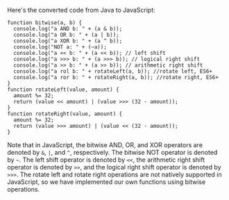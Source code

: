 Here's the converted code from Java to JavaScript:
```
function bitwise(a, b) {
  console.log("a AND b: " + (a & b));
  console.log("a OR b: " + (a | b));
  console.log("a XOR b: " + (a ^ b));
  console.log("NOT a: " + (~a));
  console.log("a << b: " + (a << b)); // left shift
  console.log("a >>> b: " + (a >>> b)); // logical right shift
  console.log("a >> b: " + (a >> b)); // arithmetic right shift
  console.log("a rol b: " + rotateLeft(a, b)); //rotate left, ES6+
  console.log("a ror b: " + rotateRight(a, b)); //rotate right, ES6+
}
function rotateLeft(value, amount) {
  amount %= 32;
  return (value << amount) | (value >>> (32 - amount));
}
function rotateRight(value, amount) {
  amount %= 32;
  return (value >>> amount) | (value << (32 - amount));
}
```
Note that in JavaScript, the bitwise AND, OR, and XOR operators are denoted by `&`, `|`, and `^`, respectively. The bitwise NOT operator is denoted by `~`. The left shift operator is denoted by `<<`, the arithmetic right shift operator is denoted by `>>`, and the logical right shift operator is denoted by `>>>`. The rotate left and rotate right operations are not natively supported in JavaScript, so we have implemented our own functions using bitwise operations.

